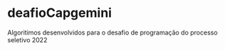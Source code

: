 # deafioCapgemini
Algoritimos desenvolvidos para o desafio de programação do processo seletivo 2022

